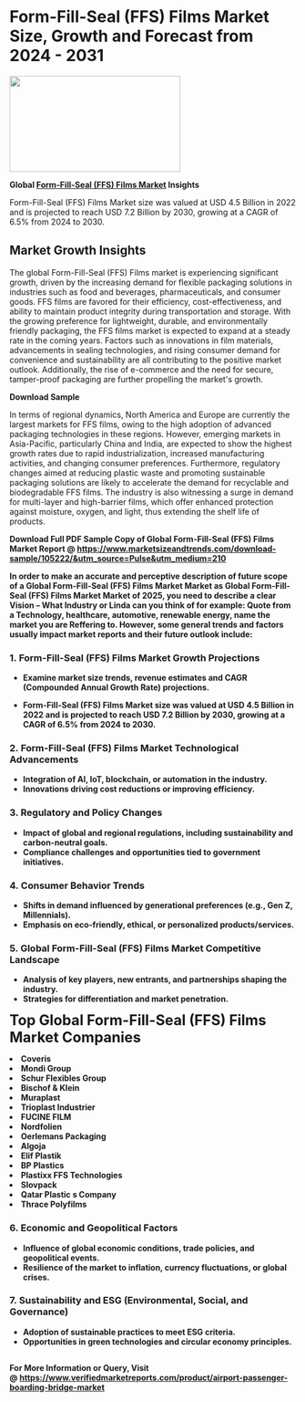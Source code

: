 <H1>Form-Fill-Seal (FFS) Films Market Size, Growth and Forecast from 2024 - 2031</H1><img class="aligncenter size-medium wp-image-584254" src="https://thirdeyenews.in/wp-content/uploads/2024/09/Global-Market-Research-300x168.jpeg" alt="" width="300" height="168" /><p><strong>Global&nbsp;<a href="https://www.marketsizeandtrends.com/download-sample/105222/&amp;utm_source=Pulse&amp;utm_medium=210">Form-Fill-Seal (FFS) Films Market</a> Insights</strong></p><p>Form-Fill-Seal (FFS) Films Market size was valued at USD 4.5 Billion in 2022 and is projected to reach USD 7.2 Billion by 2030, growing at a CAGR of 6.5% from 2024 to 2030.</p><p><h2>Market Growth Insights</h2> <p>The global Form-Fill-Seal (FFS) Films market is experiencing significant growth, driven by the increasing demand for flexible packaging solutions in industries such as food and beverages, pharmaceuticals, and consumer goods. FFS films are favored for their efficiency, cost-effectiveness, and ability to maintain product integrity during transportation and storage. With the growing preference for lightweight, durable, and environmentally friendly packaging, the FFS films market is expected to expand at a steady rate in the coming years. Factors such as innovations in film materials, advancements in sealing technologies, and rising consumer demand for convenience and sustainability are all contributing to the positive market outlook. Additionally, the rise of e-commerce and the need for secure, tamper-proof packaging are further propelling the market's growth.</p> <p><strong>Download Sample</strong></p> <p>In terms of regional dynamics, North America and Europe are currently the largest markets for FFS films, owing to the high adoption of advanced packaging technologies in these regions. However, emerging markets in Asia-Pacific, particularly China and India, are expected to show the highest growth rates due to rapid industrialization, increased manufacturing activities, and changing consumer preferences. Furthermore, regulatory changes aimed at reducing plastic waste and promoting sustainable packaging solutions are likely to accelerate the demand for recyclable and biodegradable FFS films. The industry is also witnessing a surge in demand for multi-layer and high-barrier films, which offer enhanced protection against moisture, oxygen, and light, thus extending the shelf life of products.</p> <p><strong></p><p><span class=""><strong>Download Full PDF Sample Copy of Global Form-Fill-Seal (FFS) Films Market Report</strong> @ <a href="https://www.marketsizeandtrends.com/download-sample/105222/&amp;utm_source=Pulse&amp;utm_medium=210" target="_blank">https://www.marketsizeandtrends.com/download-sample/105222/&amp;utm_source=Pulse&amp;utm_medium=210</a></span></p><p>In order to make an accurate and perceptive description of future scope of a Global&nbsp;Form-Fill-Seal (FFS) Films Market Market as Global&nbsp;Form-Fill-Seal (FFS) Films Market Market of 2025, you need to describe a clear Vision &ndash; What Industry or Linda can you think of for example: Quote from a Technology, healthcare, automotive, renewable energy, name the market you are Reffering to. However, some general trends and factors usually impact market reports and their future outlook include:</p><h3>1.&nbsp;<strong>Form-Fill-Seal (FFS) Films Market Growth Projections</strong></h3><ul><li>Examine market size trends, revenue estimates and CAGR (Compounded Annual Growth Rate) projections.</li><li><p>Form-Fill-Seal (FFS) Films Market size was valued at USD 4.5 Billion in 2022 and is projected to reach USD 7.2 Billion by 2030, growing at a CAGR of 6.5% from 2024 to 2030.</p></li></ul><h3>2.&nbsp;<strong>Form-Fill-Seal (FFS) Films Market Technological Advancements</strong></h3><ul><li>Integration of AI, IoT, blockchain, or automation in the industry.</li><li>Innovations driving cost reductions or improving efficiency.</li></ul><h3>3.&nbsp;<strong>Regulatory and Policy Changes</strong></h3><ul><li>Impact of global and regional regulations, including sustainability and carbon-neutral goals.</li><li>Compliance challenges and opportunities tied to government initiatives.</li></ul><h3>4.&nbsp;<strong>Consumer Behavior Trends</strong></h3><ul><li>Shifts in demand influenced by generational preferences (e.g., Gen Z, Millennials).</li><li>Emphasis on eco-friendly, ethical, or personalized products/services.</li></ul><h3>5.&nbsp;<strong>Global Form-Fill-Seal (FFS) Films Market Competitive Landscape</strong></h3><ul><li>Analysis of key players, new entrants, and partnerships shaping the industry.</li><li>Strategies for differentiation and market penetration.</li></ul><p data-pm-slice="1 1 []"><span style="color: inherit; font-family: inherit; font-size: 25px;">Top Global Form-Fill-Seal (FFS) Films Market Companies</span></p><div class="" data-test-id=""><p><li>Coveris</li><li> Mondi Group</li><li> Schur Flexibles Group</li><li> Bischof & Klein</li><li> Muraplast</li><li> Trioplast Industrier</li><li> FUCINE FILM</li><li> Nordfolien</li><li> Oerlemans Packaging</li><li> Algoja</li><li> Elif Plastik</li><li> BP Plastics</li><li> Plastixx FFS Technologies</li><li> Slovpack</li><li> Qatar Plastic s Company</li><li> Thrace Polyfilms</li></p></div><h3>6.&nbsp;<strong>Economic and Geopolitical Factors</strong></h3><ul><li>Influence of global economic conditions, trade policies, and geopolitical events.</li><li>Resilience of the market to inflation, currency fluctuations, or global crises.</li></ul><h3>7.&nbsp;<strong>Sustainability and ESG (Environmental, Social, and Governance)</strong></h3><ul><li>Adoption of sustainable practices to meet ESG criteria.</li><li>Opportunities in green technologies and circular economy principles.</li></ul><h2><strong style="font-size: 14px;">For More Information or Query, Visit @&nbsp;</strong><a style="background-color: #ffffff; font-size: 14px;" href="https://www.marketsizeandtrends.com/report/form-fill-seal-ffs-films-market/" target="_blank">https://www.verifiedmarketreports.com/product/airport-passenger-boarding-bridge-market</a></h2>
